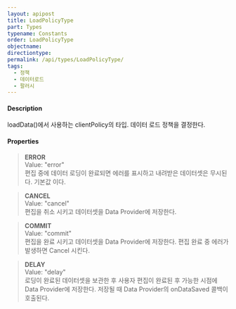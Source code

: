 ```yaml
---
layout: apipost
title: LoadPolicyType
part: Types
typename: Constants
order: LoadPolicyType
objectname: 
directiontype: 
permalink: /api/types/LoadPolicyType/
tags:
  - 정책
  - 데이터로드
  - 팔러시
---
```



#### Description

 loadData()에서 사용하는 clientPolicy의 타입. 데이터 로드 정책을 결정한다.

#### Properties

> **ERROR**  
> Value: "error"  
> 편집 중에 데이터 로딩이 완료되면 에러를 표시하고 내려받은 데이터셋은 무시된다. 기본값 이다.

> **CANCEL**  
> Value: "cancel"  
> 편집을 취소 시키고 데이터셋을 Data Provider에 저장한다.  

> **COMMIT**  
> Value: "commit"  
> 편집을 완료 시키고 데이터셋을 Data Provider에 저장한다. 편집 완료 중 에러가 발생하면 Cancel 시킨다.

> **DELAY**  
> Value: "delay"  
> 로딩이 완료된 데이터셋을 보관한 후 사용자 편집이 완료된 후 가능한 시점에 Data Provider에 저장한다. 저장될 때 Data Provider의 onDataSaved 콜백이 호출된다.
